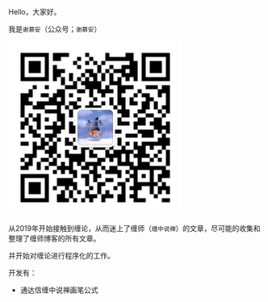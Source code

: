 Hello，大家好。

我是`谢慕安`（公众号；`谢慕安`）

![](img\qrcode_for_wx.jpg)



从2019年开始接触到缠论，从而迷上了缠师（`缠中说禅`）的文章，尽可能的收集和整理了缠师博客的所有文章。

并开始对缠论进行程序化的工作。

开发有：
- 通达信缠中说禅画笔公式
